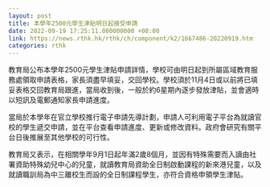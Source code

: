 ```yaml
---
layout: post
title: 本學年2500元學生津貼明日起接受申請
date: 2022-09-19 17:25:11.000000000 +08:00
link: https://news.rthk.hk/rthk/ch/component/k2/1667486-20220919.htm
categories: rthk
---
```


教育局公布本學年2500元學生津貼申請詳情，學校可由明日起到所屬區域教育服務處領取申請表格，家長須盡早填妥，交回學校。學校須於11月4日或以前將已填妥表格交回教育局跟進，當局收到後，一般於約6星期內逐步發放津貼，並會適時以短訊及電郵通知家長申請進度。

當局於本學年在官立學校推行電子申請先導計劃，申請人可利用電子平台為就讀官校的學生遞交申請，並在平台查看申請進度、更新或修改資料。政府會研究有關平台日後推展至其他學校的可行性。

教育局又表示，在相關學年9月1日起年滿2歲8個月，並因有特殊需要而入讀由社署資助特殊幼兒中心的兒童，就讀教育局資助全日制啟動課程的新來港兒童，以及就讀職訓局為中三離校生而設的全日制課程學生，亦符合資格申領學生津貼。
